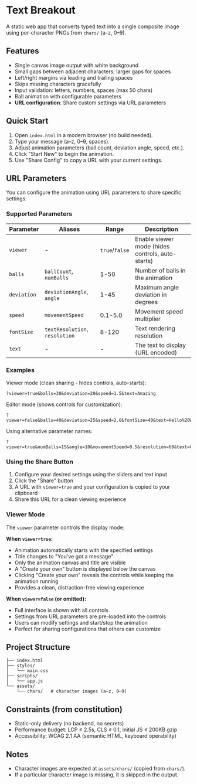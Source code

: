 # Text Breakout

A static web app that converts typed text into a single composite image using per-character PNGs from `chars/` (a–z, 0–9).

## Features
- Single canvas image output with white background
- Small gaps between adjacent characters; larger gaps for spaces
- Left/right margins via leading and trailing spaces
- Skips missing characters gracefully
- Input validation: letters, numbers, spaces (max 50 chars)
- Ball animation with configurable parameters
- **URL configuration**: Share custom settings via URL parameters

## Quick Start
1. Open `index.html` in a modern browser (no build needed).
2. Type your message (a–z, 0–9, spaces).
3. Adjust animation parameters (ball count, deviation angle, speed, etc.).
4. Click "Start New" to begin the animation.
5. Use "Share Config" to copy a URL with your current settings.

## URL Parameters

You can configure the animation using URL parameters to share specific settings:

### Supported Parameters

| Parameter | Aliases | Range | Description |
|-----------|---------|-------|-------------|
| `viewer` | - | `true`/`false` | Enable viewer mode (hides controls, auto-starts) |
| `balls` | `ballCount`, `numBalls` | 1-50 | Number of balls in the animation |
| `deviation` | `deviationAngle`, `angle` | 1-45 | Maximum angle deviation in degrees |
| `speed` | `movementSpeed` | 0.1-5.0 | Movement speed multiplier |
| `fontSize` | `textResolution`, `resolution` | 8-120 | Text rendering resolution |
| `text` | - | - | The text to display (URL encoded) |

### Examples

Viewer mode (clean sharing - hides controls, auto-starts):
```
?viewer=true&balls=30&deviation=20&speed=1.5&text=Amazing
```

Editor mode (shows controls for customization):
```
?viewer=false&balls=40&deviation=25&speed=2.0&fontSize=40&text=Hello%20World
```

Using alternative parameter names:
```
?viewer=true&numBalls=15&angle=10&movementSpeed=0.5&resolution=60&text=Cool!
```

### Using the Share Button

1. Configure your desired settings using the sliders and text input
2. Click the "Share" button
3. A URL with `viewer=true` and your configuration is copied to your clipboard
4. Share this URL for a clean viewing experience

### Viewer Mode

The `viewer` parameter controls the display mode:

**When `viewer=true`:**
- Animation automatically starts with the specified settings
- Title changes to "You've got a message"
- Only the animation canvas and title are visible
- A "Create your own" button is displayed below the canvas
- Clicking "Create your own" reveals the controls while keeping the animation running
- Provides a clean, distraction-free viewing experience

**When `viewer=false` (or omitted):**
- Full interface is shown with all controls
- Settings from URL parameters are pre-loaded into the controls
- Users can modify settings and start/stop the animation
- Perfect for sharing configurations that others can customize

## Project Structure
```
├── index.html
├── styles/
│   └── main.css
├── scripts/
│   └── app.js
└── assets/
    └── chars/   # character images (a–z, 0–9)
```

## Constraints (from constitution)
- Static-only delivery (no backend, no secrets)
- Performance budget: LCP ≤ 2.5s, CLS ≤ 0.1, initial JS ≤ 200KB gzip
- Accessibility: WCAG 2.1 AA (semantic HTML, keyboard operability)

## Notes
- Character images are expected at `assets/chars/` (copied from `chars/`).
- If a particular character image is missing, it is skipped in the output.
